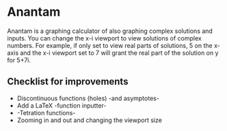 # Anantam
Anantam is a graphing calculator of also graphing complex solutions and inputs.
You can change the x-i viewport to view solutions of complex numbers. For example, if only set to view real parts of solutions, 5 on the x-axis and the x-i viewport set to 7 will grant the real part of the solution on y for 5+7i.

## Checklist for improvements
* Discontinuous functions (holes) -and asymptotes-
* Add a LaTeX -function inputter-
* -Tetration functions-
* Zooming in and out and changing the viewport size
